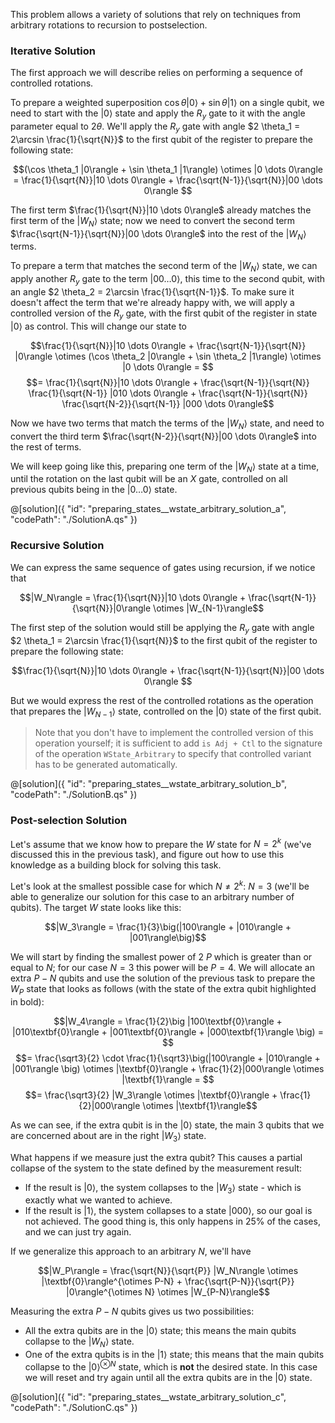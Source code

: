 This problem allows a variety of solutions that rely on techniques from arbitrary rotations to recursion to postselection. 

### Iterative Solution

The first approach we will describe relies on performing a sequence of controlled rotations.

To prepare a weighted superposition $\cos \theta |0\rangle + \sin \theta |1\rangle$ on a single qubit, we need to start with the $|0\rangle$ state and apply the $R_y$ gate to it with the angle parameter equal to $2 \theta$. 
We'll apply the $R_y$ gate with angle $2 \theta_1 = 2\arcsin \frac{1}{\sqrt{N}}$ to the first qubit of the register to prepare the following state:

$$(\cos \theta_1 |0\rangle + \sin \theta_1 |1\rangle) \otimes |0 \dots 0\rangle = \frac{1}{\sqrt{N}}|10 \dots 0\rangle + \frac{\sqrt{N-1}}{\sqrt{N}}|00 \dots 0\rangle $$

The first term $\frac{1}{\sqrt{N}}|10 \dots 0\rangle$ already matches the first term of the $|W_N\rangle$ state; now we need to convert the second term $\frac{\sqrt{N-1}}{\sqrt{N}}|00 \dots 0\rangle$ into the rest of the $|W_N\rangle$ terms.

To prepare a term that matches the second term of the $|W_N\rangle$ state, we can apply another $R_y$ gate to the term $|00 \dots 0\rangle$, this time to the second qubit, with an angle $2 \theta_2 = 2\arcsin \frac{1}{\sqrt{N-1}}$.
To make sure it doesn't affect the term that we're already happy with, we will apply a controlled version of the $R_y$ gate, with the first qubit of the register in state $|0\rangle$ as control.
This will change our state to

$$\frac{1}{\sqrt{N}}|10 \dots 0\rangle + \frac{\sqrt{N-1}}{\sqrt{N}} |0\rangle \otimes (\cos \theta_2 |0\rangle + \sin \theta_2 |1\rangle) \otimes |0 \dots 0\rangle = $$
$$= \frac{1}{\sqrt{N}}|10 \dots 0\rangle + \frac{\sqrt{N-1}}{\sqrt{N}} \frac{1}{\sqrt{N-1}} |010 \dots 0\rangle + \frac{\sqrt{N-1}}{\sqrt{N}} \frac{\sqrt{N-2}}{\sqrt{N-1}} |000 \dots 0\rangle$$

Now we have two terms that match the terms of the $|W_N\rangle$ state, and need to convert the third term $\frac{\sqrt{N-2}}{\sqrt{N}}|00 \dots 0\rangle$ into the rest of terms.

We will keep going like this, preparing one term of the $|W_N\rangle$ state at a time, until the rotation on the last qubit will be an $X$ gate, controlled on all previous qubits being in the $|0 \dots 0\rangle$ state.

@[solution]({
    "id": "preparing_states__wstate_arbitrary_solution_a",
    "codePath": "./SolutionA.qs"
})

### Recursive Solution

We can express the same sequence of gates using recursion, if we notice that 

$$|W_N\rangle = \frac{1}{\sqrt{N}}|10 \dots 0\rangle + \frac{\sqrt{N-1}}{\sqrt{N}}|0\rangle \otimes |W_{N-1}\rangle$$

The first step of the solution would still be applying the $R_y$ gate with angle $2 \theta_1 = 2\arcsin \frac{1}{\sqrt{N}}$ to the first qubit of the register to prepare the following state:

$$\frac{1}{\sqrt{N}}|10 \dots 0\rangle + \frac{\sqrt{N-1}}{\sqrt{N}}|00 \dots 0\rangle $$

But we would express the rest of the controlled rotations as the operation that prepares the $|W_{N-1}\rangle$ state, controlled on the $|0\rangle$ state of the first qubit.

> Note that you don't have to implement the controlled version of this operation yourself; it is sufficient to add `is Adj + Ctl` to the signature of the operation `WState_Arbitrary` to specify that controlled variant has to be generated automatically.

@[solution]({
    "id": "preparing_states__wstate_arbitrary_solution_b",
    "codePath": "./SolutionB.qs"
})

### Post-selection Solution

Let's assume that we know how to prepare the $W$ state for $N = 2^k$ (we've discussed this in the previous task), and figure out how to use this knowledge as a building block for solving this task.

Let's look at the smallest possible case for which $N \neq 2^k$: $N = 3$ (we'll be able to generalize our solution for this case to an arbitrary number of qubits). The target $W$ state looks like this:  

$$|W_3\rangle = \frac{1}{3}\big(|100\rangle + |010\rangle + |001\rangle\big)$$

We will start by finding the smallest power of 2 $P$ which is greater than or equal to $N$; for our case $N = 3$ this power will be $P = 4$. We will allocate an extra $P - N$ qubits and use the solution of the previous task to prepare the $W_P$ state that looks as follows (with the state of the extra qubit highlighted in bold):  

$$|W_4\rangle = \frac{1}{2}\big |100\textbf{0}\rangle + |010\textbf{0}\rangle + |001\textbf{0}\rangle + |000\textbf{1}\rangle \big) = $$
$$= \frac{\sqrt3}{2} \cdot \frac{1}{\sqrt3}\big(|100\rangle + |010\rangle + |001\rangle \big) \otimes |\textbf{0}\rangle + \frac{1}{2}|000\rangle \otimes |\textbf{1}\rangle = $$
$$= \frac{\sqrt3}{2} |W_3\rangle \otimes |\textbf{0}\rangle + \frac{1}{2}|000\rangle \otimes |\textbf{1}\rangle$$

As we can see, if the extra qubit is in the $|0\rangle$ state, the main 3 qubits that we are concerned about are in the right $|W_3\rangle$ state. 

What happens if we measure just the extra qubit? This causes a partial collapse of the system to the state defined by the measurement result:
* If the result is $|0\rangle$, the system collapses to the $|W_3\rangle$ state - which is exactly what we wanted to achieve.
* If the result is $|1\rangle$, the system collapses to a state $|000\rangle$, so our goal is not achieved. The good thing is, this only happens in 25% of the cases, and we can just try again.

If we generalize this approach to an arbitrary $N$, we'll have 

$$|W_P\rangle = \frac{\sqrt{N}}{\sqrt{P}} |W_N\rangle \otimes |\textbf{0}\rangle^{\otimes P-N} + \frac{\sqrt{P-N}}{\sqrt{P}} |0\rangle^{\otimes N} \otimes |W_{P-N}\rangle$$

Measuring the extra $P-N$ qubits gives us two possibilities:
* All the extra qubits are in the $|0\rangle$ state; this means the main qubits collapse to the $|W_N\rangle$ state. 
* One of the extra qubits is in the $|1\rangle$ state; this means that the main qubits collapse to the $|0\rangle^{\otimes N}$ state, which is **not** the desired state. In this case we will reset and try again until all the extra qubits are in the $|0\rangle$ state.

@[solution]({
    "id": "preparing_states__wstate_arbitrary_solution_c",
    "codePath": "./SolutionC.qs"
})
